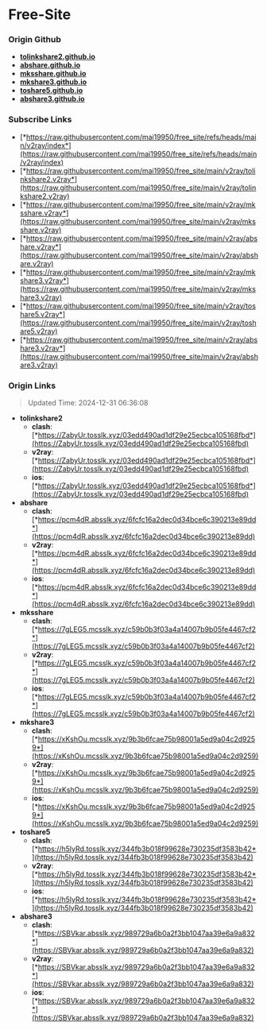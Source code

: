 # Free-Site

### Origin Github

- [**tolinkshare2.github.io**](https://github.com/tolinkshare2/tolinkshare2.github.io)
- [**abshare.github.io**](https://github.com/abshare/abshare.github.io)
- [**mksshare.github.io**](https://github.com/mksshare/mksshare.github.io)
- [**mkshare3.github.io**](https://github.com/mkshare3/mkshare3.github.io)
- [**toshare5.github.io**](https://github.com/toshare5/toshare5.github.io)
- [**abshare3.github.io**](https://github.com/abshare3/abshare3.github.io)

### Subscribe Links

- [*https://raw.githubusercontent.com/mai19950/free_site/refs/heads/main/v2ray/index*](https://raw.githubusercontent.com/mai19950/free_site/refs/heads/main/v2ray/index)
- [*https://raw.githubusercontent.com/mai19950/free_site/main/v2ray/tolinkshare2.v2ray*](https://raw.githubusercontent.com/mai19950/free_site/main/v2ray/tolinkshare2.v2ray)
- [*https://raw.githubusercontent.com/mai19950/free_site/main/v2ray/mksshare.v2ray*](https://raw.githubusercontent.com/mai19950/free_site/main/v2ray/mksshare.v2ray)
- [*https://raw.githubusercontent.com/mai19950/free_site/main/v2ray/abshare.v2ray*](https://raw.githubusercontent.com/mai19950/free_site/main/v2ray/abshare.v2ray)
- [*https://raw.githubusercontent.com/mai19950/free_site/main/v2ray/mkshare3.v2ray*](https://raw.githubusercontent.com/mai19950/free_site/main/v2ray/mkshare3.v2ray)
- [*https://raw.githubusercontent.com/mai19950/free_site/main/v2ray/toshare5.v2ray*](https://raw.githubusercontent.com/mai19950/free_site/main/v2ray/toshare5.v2ray)
- [*https://raw.githubusercontent.com/mai19950/free_site/main/v2ray/abshare3.v2ray*](https://raw.githubusercontent.com/mai19950/free_site/main/v2ray/abshare3.v2ray)

### Origin Links

> Updated Time: 2024-12-31 06:36:08

- **tolinkshare2**
  - **clash**: [*https://ZabyUr.tosslk.xyz/03edd490ad1df29e25ecbca105168fbd*](https://ZabyUr.tosslk.xyz/03edd490ad1df29e25ecbca105168fbd)
  - **v2ray**: [*https://ZabyUr.tosslk.xyz/03edd490ad1df29e25ecbca105168fbd*](https://ZabyUr.tosslk.xyz/03edd490ad1df29e25ecbca105168fbd)
  - **ios**: [*https://ZabyUr.tosslk.xyz/03edd490ad1df29e25ecbca105168fbd*](https://ZabyUr.tosslk.xyz/03edd490ad1df29e25ecbca105168fbd)
- **abshare**
  - **clash**: [*https://pcm4dR.absslk.xyz/6fcfc16a2dec0d34bce6c390213e89dd*](https://pcm4dR.absslk.xyz/6fcfc16a2dec0d34bce6c390213e89dd)
  - **v2ray**: [*https://pcm4dR.absslk.xyz/6fcfc16a2dec0d34bce6c390213e89dd*](https://pcm4dR.absslk.xyz/6fcfc16a2dec0d34bce6c390213e89dd)
  - **ios**: [*https://pcm4dR.absslk.xyz/6fcfc16a2dec0d34bce6c390213e89dd*](https://pcm4dR.absslk.xyz/6fcfc16a2dec0d34bce6c390213e89dd)
- **mksshare**
  - **clash**: [*https://7gLEG5.mcsslk.xyz/c59b0b3f03a4a14007b9b05fe4467cf2*](https://7gLEG5.mcsslk.xyz/c59b0b3f03a4a14007b9b05fe4467cf2)
  - **v2ray**: [*https://7gLEG5.mcsslk.xyz/c59b0b3f03a4a14007b9b05fe4467cf2*](https://7gLEG5.mcsslk.xyz/c59b0b3f03a4a14007b9b05fe4467cf2)
  - **ios**: [*https://7gLEG5.mcsslk.xyz/c59b0b3f03a4a14007b9b05fe4467cf2*](https://7gLEG5.mcsslk.xyz/c59b0b3f03a4a14007b9b05fe4467cf2)
- **mkshare3**
  - **clash**: [*https://xKshOu.mcsslk.xyz/9b3b6fcae75b98001a5ed9a04c2d9259*](https://xKshOu.mcsslk.xyz/9b3b6fcae75b98001a5ed9a04c2d9259)
  - **v2ray**: [*https://xKshOu.mcsslk.xyz/9b3b6fcae75b98001a5ed9a04c2d9259*](https://xKshOu.mcsslk.xyz/9b3b6fcae75b98001a5ed9a04c2d9259)
  - **ios**: [*https://xKshOu.mcsslk.xyz/9b3b6fcae75b98001a5ed9a04c2d9259*](https://xKshOu.mcsslk.xyz/9b3b6fcae75b98001a5ed9a04c2d9259)
- **toshare5**
  - **clash**: [*https://h5lyRd.tosslk.xyz/344fb3b018f99628e730235df3583b42*](https://h5lyRd.tosslk.xyz/344fb3b018f99628e730235df3583b42)
  - **v2ray**: [*https://h5lyRd.tosslk.xyz/344fb3b018f99628e730235df3583b42*](https://h5lyRd.tosslk.xyz/344fb3b018f99628e730235df3583b42)
  - **ios**: [*https://h5lyRd.tosslk.xyz/344fb3b018f99628e730235df3583b42*](https://h5lyRd.tosslk.xyz/344fb3b018f99628e730235df3583b42)
- **abshare3**
  - **clash**: [*https://SBVkar.absslk.xyz/989729a6b0a2f3bb1047aa39e6a9a832*](https://SBVkar.absslk.xyz/989729a6b0a2f3bb1047aa39e6a9a832)
  - **v2ray**: [*https://SBVkar.absslk.xyz/989729a6b0a2f3bb1047aa39e6a9a832*](https://SBVkar.absslk.xyz/989729a6b0a2f3bb1047aa39e6a9a832)
  - **ios**: [*https://SBVkar.absslk.xyz/989729a6b0a2f3bb1047aa39e6a9a832*](https://SBVkar.absslk.xyz/989729a6b0a2f3bb1047aa39e6a9a832)
